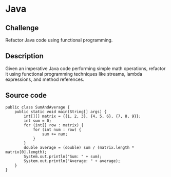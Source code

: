 # Java

## Challenge
Refactor Java code using functional programming.

## Description
Given an imperative Java code performing simple math operations, refactor it using functional programming techniques like streams, lambda expressions, and method references. 

## Source code

```
public class SumAndAverage {
    public static void main(String[] args) {
        int[][] matrix = {{1, 2, 3}, {4, 5, 6}, {7, 8, 9}};
        int sum = 0;
        for (int[] row : matrix) {
            for (int num : row) {
                sum += num;
            }
        }
        double average = (double) sum / (matrix.length * matrix[0].length);
        System.out.println("Sum: " + sum);
        System.out.println("Average: " + average);
    }
}
```
